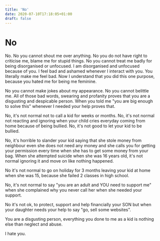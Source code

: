 ```yaml
---
title: 'No'
date: 2020-07-10T17:18:05+01:00
draft: false
---
```


# No

No.
No you cannot shout me over anything. No you do not have right to criticise me, blame me for stupid things. No you cannot treat me badly for being disorganised or unfocused. I am disorganised and unfocused because of you. I feel bad and ashamed whenever I interact with you. You literally make me feel bad. Now I understand that you did this one purpose, because you hated me for being me feminine.

No you cannot make jokes about my appearance. No you cannot belittle me. All of those bad words, swearing and profanity proves that you are a disgusting and despicable person. When you told me "you are big enough to solve this" whenever I needed your help proves that.

No, it's not normal not to call a kid for weeks or months. No, it's not normal not reacting and ignoring when your child cries everyday coming from home because of being bullied. No, it's not good to let your kid to be bullied.

No, it's horrible to slander your kid saying that she stole money from neighbour even she does not need any money and she calls you for getting your permission every time when she has to get some money from your bag. When she attempted suicide when she was 16 years old, it's not normal ignoring it and move on like nothing happened.

No it's not normal to go on holiday for 3 months leaving your kid at home when she was 15, because she failed 2 classes in high school.

No, it's not normal to say "you are an adult and YOU need to support me" when she complained why you never call her when she needed your support.

No it's not ok, to protect, support and help financially your SON but when your daughter needs your help to say "go, sell some websites".

You are a disgusting person, everything you done to me as a kid is nothing else than neglect and abuse.

I hate you.
